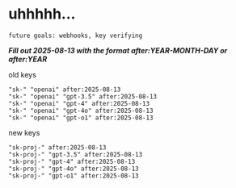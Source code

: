 # uhhhhh...

`future goals: webhooks, key verifying`



***Fill out 2025-08-13 with the format after:YEAR-MONTH-DAY or after:YEAR***

old keys
```
"sk-" "openai" after:2025-08-13
"sk-" "openai" "gpt-3.5" after:2025-08-13
"sk-" "openai" "gpt-4" after:2025-08-13
"sk-" "openai" "gpt-4o" after:2025-08-13
"sk-" "openai" "gpt-o1" after:2025-08-13
```

new keys
```
"sk-proj-" after:2025-08-13
"sk-proj-" "gpt-3.5" after:2025-08-13
"sk-proj-" "gpt-4" after:2025-08-13
"sk-proj-" "gpt-4o" after:2025-08-13
"sk-proj-" "gpt-o1" after:2025-08-13
```

